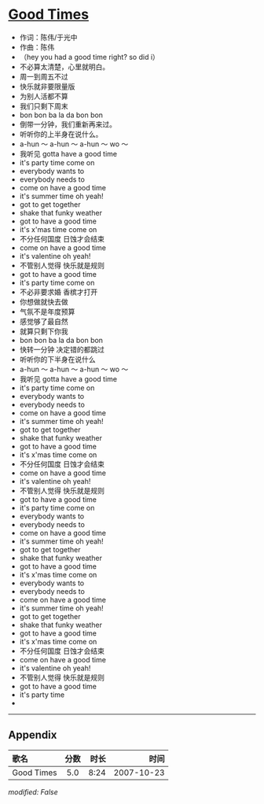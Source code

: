 # [Good Times](https://music.163.com/song?id=65403)

* 作词：陈伟/于光中
* 作曲：陈伟
* （hey you had a good time right? so did i）
* 不必算太清楚，心里就明白。
* 周一到周五不过
* 快乐就非要限量版
* 为别人活都不算
* 我们只剩下周末
* bon bon ba la da bon bon
* 倒带一分钟，我们重新再来过。
* 听听你的上半身在说什么。
* a-hun ～ a-hun ～ a-hun ～ wo ～
* 我听见 gotta have a good time
* it's party time come on
* everybody wants to
* everybody needs to
* come on have a good time
* it's summer time oh yeah!
* got to get together
* shake that funky weather
* got to have a good time
* it's x'mas time come on
* 不分任何国度 日蚀才会结束
* come on have a good time
* it's valentine oh yeah!
* 不管别人觉得 快乐就是规则
* got to have a good time
* it's party time come on
* 不必非要求婚 香槟才打开
* 你想做就快去做
* 气氛不是年度预算
* 感觉够了最自然
* 就算只剩下你我
* bon bon ba la da bon bon
* 快转一分钟 决定错的都跳过
* 听听你的下半身在说什么
* a-hun ～ a-hun ～ a-hun ～ wo ～
* 我听见 gotta have a good time
* it's party time come on
* everybody wants to
* everybody needs to
* come on have a good time
* it's summer time oh yeah!
* got to get together
* shake that funky weather
* got to have a good time
* it's x'mas time come on
* 不分任何国度 日蚀才会结束
* come on have a good time
* it's valentine oh yeah!
* 不管别人觉得 快乐就是规则
* got to have a good time
* it's party time come on
* everybody wants to
* everybody needs to
* come on have a good time
* it's summer time oh yeah!
* got to get together
* shake that funky weather
* got to have a good time
* it's x'mas time come on
* everybody wants to
* everybody needs to
* come on have a good time
* it's summer time oh yeah!
* got to get together
* shake that funky weather
* got to have a good time
* it's x'mas time come on
* 不分任何国度 日蚀才会结束
* come on have a good time
* it's valentine oh yeah!
* 不管别人觉得 快乐就是规则
* got to have a good time
* it's party time
* 


---

## Appendix

|歌名|分数|时长|时间|
|:---|:---:|---:|---:|
|Good Times|5.0|8:24|2007-10-23

*modified: False*